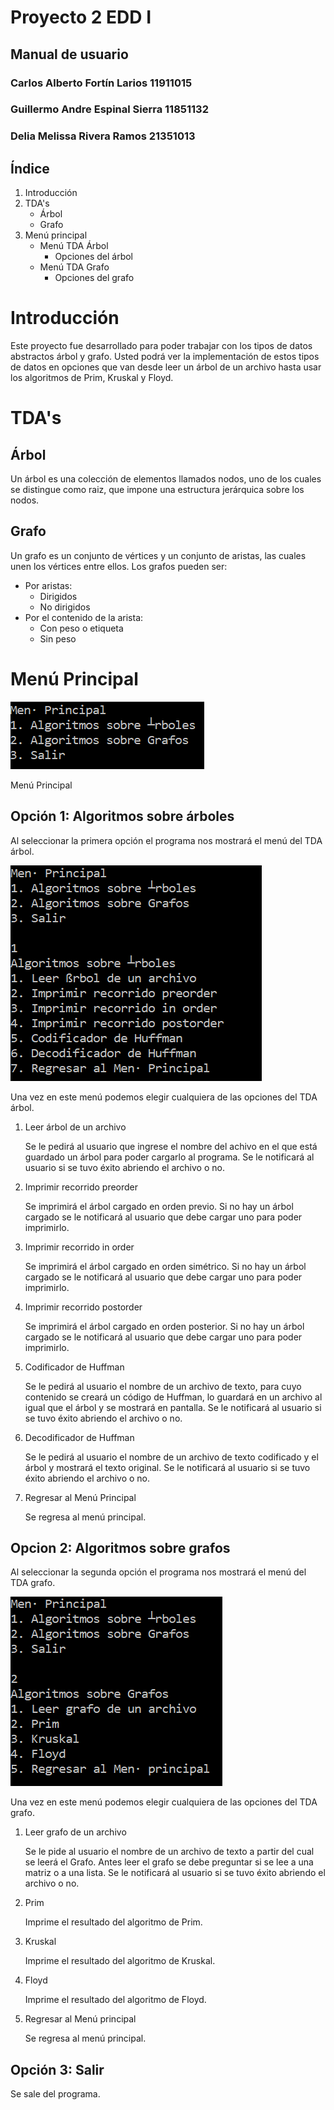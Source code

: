 # Proyecto 2 EDD I
## Manual de usuario
### Carlos Alberto Fortín Larios 11911015
### Guillermo Andre Espinal Sierra 11851132
### Delia Melissa Rivera Ramos 21351013

## Índice

1. Introducción
2. TDA's
    - Árbol
    - Grafo
3. Menú principal
    - Menú TDA Árbol
        - Opciones del árbol
    - Menú TDA Grafo
        - Opciones del grafo

# Introducción
Este proyecto fue desarrollado para poder trabajar con los tipos de datos abstractos
árbol y grafo. Usted podrá ver la implementación de estos tipos de datos en opciones que van desde leer un árbol de un archivo hasta usar los algoritmos de Prim, Kruskal y Floyd.

# TDA's
## Árbol
Un árbol es una colección de elementos llamados nodos, uno de los cuales se distingue como raiz, que impone una estructura jerárquica sobre los nodos.

## Grafo
Un grafo es un conjunto de vértices y un conjunto de aristas, las cuales unen los vértices entre ellos. Los grafos pueden ser:
    
- Por aristas:
    - Dirigidos
    - No dirigidos
- Por el contenido de la arista:
    - Con peso o etiqueta
    - Sin peso

# Menú Principal

![Menú Principal](./images/menuPrincipal.png)

Menú Principal

## Opción 1: Algoritmos sobre árboles
Al seleccionar la primera opción el programa nos mostrará el menú del TDA árbol.

![Menú Árboles](./images/menuArboles.png)

Una vez en este menú podemos elegir cualquiera de las opciones del TDA árbol.

1. Leer árbol de un archivo

    Se le pedirá al usuario que ingrese el nombre del achivo en el que está guardado un árbol para poder cargarlo al programa. Se le notificará al usuario si se tuvo éxito abriendo el archivo o no.

2. Imprimir recorrido preorder

    Se imprimirá el árbol cargado en orden previo. Si no hay un árbol cargado se le notificará al usuario que debe cargar uno para poder imprimirlo.

3. Imprimir recorrido in order

    Se imprimirá el árbol cargado en orden simétrico. Si no hay un árbol cargado se le notificará al usuario que debe cargar uno para poder imprimirlo.

4. Imprimir recorrido postorder

    Se imprimirá el árbol cargado en orden posterior. Si no hay un árbol cargado se le notificará al usuario que debe cargar uno para poder imprimirlo.

5. Codificador de Huffman

    Se le pedirá al usuario el nombre de un archivo de texto, para cuyo contenido se creará un código de Huffman, lo guardará en un archivo al igual que el árbol y se mostrará en pantalla. Se le notificará al usuario si se tuvo éxito abriendo el archivo o no.

6. Decodificador de Huffman

    Se le pedirá al usuario el nombre de un archivo de texto codificado y el árbol y mostrará el texto original. Se le notificará al usuario si se tuvo éxito abriendo el archivo o no.

7. Regresar al Menú Principal 

    Se regresa al menú principal.

## Opcion 2: Algoritmos sobre grafos

Al seleccionar la segunda opción el programa nos mostrará el menú del TDA grafo.

![Menú Grafos](./images/menuGrafos.png)

Una vez en este menú podemos elegir cualquiera de las opciones del TDA grafo.

1. Leer grafo de un archivo

    Se le pide al usuario el nombre de un archivo de texto a partir del cual se leerá el Grafo. Antes leer el grafo se debe preguntar si se lee a una matriz o a una lista. Se le notificará al usuario si se tuvo éxito abriendo el archivo o no.

2. Prim

    Imprime el resultado del algoritmo de Prim.

3. Kruskal

    Imprime el resultado del algoritmo de Kruskal.

4. Floyd

    Imprime el resultado del algoritmo de Floyd.

5. Regresar al Menú principal 

    Se regresa al menú principal.

## Opción 3: Salir

Se sale del programa.